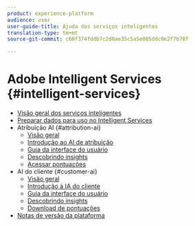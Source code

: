 ```yaml
---
product: experience-platform
audience: user
user-guide-title: Ajuda dos serviços inteligentes
translation-type: tm+mt
source-git-commit: c60f374fddb7c2d0ae35c5a5e085ddc0e2f7b78f

---
```



# Adobe Intelligent Services {#intelligent-services}

* [Visão geral dos serviços inteligentes](home.md)
* [Preparar dados para uso no Intelligent Services](data-preparation.md)
* Atribuição AI {#attribution-ai}
   * [Visão geral](attribution-ai/overview.md)
   * [Introdução ao AI de atribuição](attribution-ai/getting-started.md)
   * [Guia da interface do usuário](attribution-ai/user-guide.md)
   * [Descobrindo insights](attribution-ai/discover-insights.md)
   * [Acessar pontuações](attribution-ai/download-scores.md)
* AI do cliente {#customer-ai}
   * [Visão geral](customer-ai/overview.md)
   * [Introdução à IA do cliente](customer-ai/getting-started.md)
   * [Guia da interface do usuário](customer-ai/user-guide.md)
   * [Descobrindo insights](customer-ai/discover-insights.md)
   * [Download de pontuações](customer-ai/download-scores.md)
* [Notas de versão da plataforma](https://www.adobe.com/go/platform-release-notes-en)
